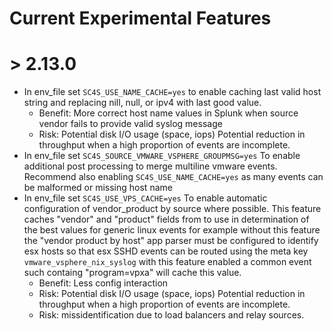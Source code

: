 # Current Experimental Features


# > 2.13.0

* In env_file set `SC4S_USE_NAME_CACHE=yes` to enable caching last valid host string and replacing nill, null, or ipv4 with last good value. 
    - Benefit: More correct host name values in Splunk when source vendor fails to provide valid syslog message
    - Risk: Potential disk I/O usage (space, iops) Potential reduction in throughput when a high proportion of events are incomplete.
* In env_file set `SC4S_SOURCE_VMWARE_VSPHERE_GROUPMSG=yes` To enable additional post processing to merge multiline vmware events. Recommend also enabling `SC4S_USE_NAME_CACHE=yes` as many events can be malformed or missing host name
* In env_file set `SC4S_USE_VPS_CACHE=yes` To enable automatic configuration of vendor_product by source where possible. This feature caches "vendor" and "product" fields from to use in determination of the best values for 
generic linux events for example without this feature the "vendor product by host" app parser must be configured to identify esx hosts so that esx SSHD events can be routed using the meta key `vmware_vsphere_nix_syslog` with this feature enabled a common event such containg "program=vpxa" will cache this value. 
    - Benefit: Less config interaction
    - Risk: Potential disk I/O usage (space, iops) Potential reduction in throughput when a high proportion of events are incomplete.
    - Risk: missidentification due to load balancers and relay sources. 

